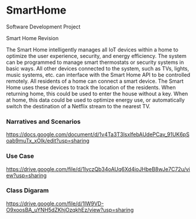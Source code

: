 # SmartHome
Software Development Project


Smart Home Revision

The Smart Home intelligently manages all IoT devices within a home to optimize the user experience, security, and energy efficiency. The system can be programmed to manage smart thermostats or security systems in basic ways. All other devices connected to the system, such as TVs, lights, music systems, etc. can interface with the Smart Home API to be controlled remotely. All residents of a home can connect a smart device. The Smart Home uses these devices to track the location of the residents. When returning home, this could be used to enter the house without a key. When at home, this data could be used to optimize energy use, or automatically switch the destination of a Netflix stream to the nearest TV.


### Narratives and Scenarios
https://docs.google.com/document/d/1v4Ta3T3lsxlfebAUdePCav_91UK6pSoab9muTx_xOIk/edit?usp=sharing

### Use Case
https://drive.google.com/file/d/1lyczQb34oAUq6Xd4ioJHbeB8wJe7C72u/view?usp=sharing

### Class Digaram
https://drive.google.com/file/d/1lW9VD-O9xoosBA_uYNH5dZKhjOzqkhEz/view?usp=sharing
